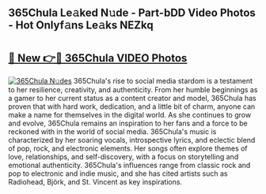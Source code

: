 ## 365Chula Le𝚊ked N𝚞de - Part-bDD Video Photos - Hot Onlyf𝚊ns Le𝚊ks NEZkq

# <h2><a href="http://ac2438.deff.icu/?id=365Chula">🔗 New 👉🔴 365Chula VIDEO Photos</a></h2>

[![365Chula N𝚞des](https://i.imgur.com/rIISA9y.gif)](http://ac2438.deff.icu/?id=365Chula)
365Chula's rise to social media stardom is a testament to her resilience, creativity, and authenticity. From her humble beginnings as a gamer to her current status as a content creator and model, 365Chula has proven that with hard work, dedication, and a little bit of charm, anyone can make a name for themselves in the digital world. As she continues to grow and evolve, 365Chula remains an inspiration to her fans and a force to be reckoned with in the world of social media. 365Chula's music is characterized by her soaring vocals, introspective lyrics, and eclectic blend of pop, rock, and electronic elements. Her songs often explore themes of love, relationships, and self-discovery, with a focus on storytelling and emotional authenticity. 365Chula's influences range from classic rock and pop to electronic and indie music, and she has cited artists such as Radiohead, Björk, and St. Vincent as key inspirations.
